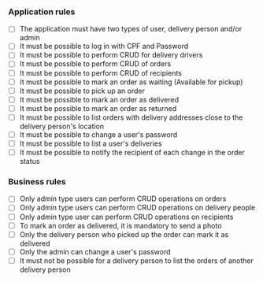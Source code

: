 ### Application rules

- [ ] The application must have two types of user, delivery person and/or admin
- [ ] It must be possible to log in with CPF and Password
- [ ] It must be possible to perform CRUD for delivery drivers
- [ ] It must be possible to perform CRUD of orders
- [ ] It must be possible to perform CRUD of recipients
- [ ] It must be possible to mark an order as waiting (Available for pickup)
- [ ] It must be possible to pick up an order
- [ ] It must be possible to mark an order as delivered
- [ ] It must be possible to mark an order as returned
- [ ] It must be possible to list orders with delivery addresses close to the delivery person's location
- [ ] It must be possible to change a user's password
- [ ] It must be possible to list a user's deliveries
- [ ] It must be possible to notify the recipient of each change in the order status

### Business rules

- [ ] Only admin type users can perform CRUD operations on orders
- [ ] Only admin type users can perform CRUD operations on delivery people
- [ ] Only admin type user can perform CRUD operations on recipients
- [ ] To mark an order as delivered, it is mandatory to send a photo
- [ ] Only the delivery person who picked up the order can mark it as delivered
- [ ] Only the admin can change a user's password
- [ ] It must not be possible for a delivery person to list the orders of another delivery person